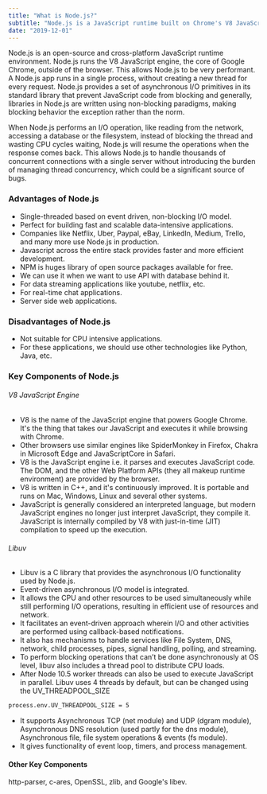 ```yaml
---
title: "What is Node.js?"
subtitle: "Node.js is a JavaScript runtime built on Chrome's V8 JavaScript engine."
date: "2019-12-01"
---
```


Node.js is an open-source and cross-platform JavaScript runtime environment. Node.js runs the V8 JavaScript engine, the core of Google Chrome, outside of the browser. This allows Node.js to be very performant. A Node.js app runs in a single process, without creating a new thread for every request. Node.js provides a set of asynchronous I/O primitives in its standard library that prevent JavaScript code from blocking and generally, libraries in Node.js are written using non-blocking paradigms, making blocking behavior the exception rather than the norm.

When Node.js performs an I/O operation, like reading from the network, accessing a database or the filesystem, instead of blocking the thread and wasting CPU cycles waiting, Node.js will resume the operations when the response comes back. This allows Node.js to handle thousands of concurrent connections with a single server without introducing the burden of managing thread concurrency, which could be a significant source of bugs.

### Advantages of Node.js

- Single-threaded based on event driven, non-blocking I/O model.
- Perfect for building fast and scalable data-intensive applications.
- Companies like Netflix, Uber, Paypal, eBay, LinkedIn, Medium, Trello, and many more use Node.js in production.
- Javascript across the entire stack provides faster and more efficient development.
- NPM is huges library of open source packages available for free.
- We can use it when we want to use API with database behind it.
- For data streaming applications like youtube, netflix, etc.
- For real-time chat applications.
- Server side web applications.

### Disadvantages of Node.js

- Not suitable for CPU intensive applications.
- For these applications, we should use other technologies like Python, Java, etc.


### Key Components of Node.js

###### V8 JavaScript Engine

- V8 is the name of the JavaScript engine that powers Google Chrome. It's the thing that takes our JavaScript and executes it while browsing with Chrome.
- Other browsers use similar engines like SpiderMonkey in Firefox, Chakra in Microsoft Edge and JavaScriptCore in Safari.
- V8 is the JavaScript engine i.e. it parses and executes JavaScript code. The DOM, and the other Web Platform APIs (they all makeup runtime environment) are provided by the browser.
- V8 is written in C++, and it's continuously improved. It is portable and runs on Mac, Windows, Linux and several other systems.
- JavaScript is generally considered an interpreted language, but modern JavaScript engines no longer just interpret JavaScript, they compile it. JavaScript is internally compiled by V8 with just-in-time (JIT) compilation to speed up the execution.

###### Libuv

- Libuv is a C library that provides the asynchronous I/O functionality used by Node.js.
- Event-driven asynchronous I/O model is integrated.
- It allows the CPU and other resources to be used simultaneously while still performing I/O operations, resulting in efficient use of resources and network.
- It facilitates an event-driven approach wherein I/O and other activities are performed using callback-based notifications.
- It also has mechanisms to handle services like File System, DNS, network, child processes, pipes, signal handling, polling, and streaming.
- To perform blocking operations that can’t be done asynchronously at OS level, libuv also includes a thread pool to distribute CPU loads. 
- After Node 10.5 worker threads can also be used to execute JavaScript in parallel. Libuv uses 4 threads by default, but can be changed using the UV_THREADPOOL_SIZE 

```bash
process.env.UV_THREADPOOL_SIZE = 5
```

- It supports Asynchronous TCP (net module) and UDP (dgram module), Asynchronous DNS resolution (used partly for the dns module), Asynchronous file, file system operations & events (fs module).
- It gives functionality of event loop, timers, and process management.

#### Other Key Components

http-parser, c-ares, OpenSSL, zlib, and Google's libev.
